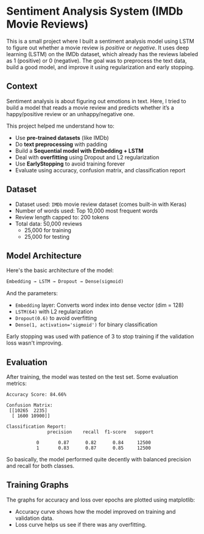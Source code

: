 
# Sentiment Analysis System (IMDb Movie Reviews)

This is a small project where I built a sentiment analysis model using LSTM to figure out whether a movie review is *positive* or *negative*. It uses deep learning (LSTM) on the IMDb dataset, which already has the reviews labeled as 1 (positive) or 0 (negative). The goal was to preprocess the text data, build a good model, and improve it using regularization and early stopping.

## Context

Sentiment analysis is about figuring out emotions in text. Here, I tried to build a model that reads a movie review and predicts whether it’s a happy/positive review or an unhappy/negative one.

This project helped me understand how to:
- Use **pre-trained datasets** (like IMDb)
- Do **text preprocessing** with padding
- Build a **Sequential model with Embedding + LSTM**
- Deal with **overfitting** using Dropout and L2 regularization
- Use **EarlyStopping** to avoid training forever
- Evaluate using accuracy, confusion matrix, and classification report


## Dataset

- Dataset used: `IMDb` movie review dataset (comes built-in with Keras)
- Number of words used: Top 10,000 most frequent words
- Review length capped to: 200 tokens
- Total data: 50,000 reviews
  - 25,000 for training
  - 25,000 for testing


## Model Architecture

Here's the basic architecture of the model:

```python
Embedding → LSTM → Dropout → Dense(sigmoid)
```

And the parameters:
- `Embedding` layer: Converts word index into dense vector (dim = 128)
- `LSTM(64)` with L2 regularization
- `Dropout(0.6)` to avoid overfitting
- `Dense(1, activation='sigmoid')` for binary classification

Early stopping was used with patience of 3 to stop training if the validation loss wasn't improving.

## Evaluation

After training, the model was tested on the test set. Some evaluation metrics:

```text
Accuracy Score: 84.66%

Confusion Matrix:
 [[10265  2235]
  [ 1600 10900]]

Classification Report:
               precision    recall  f1-score   support

           0       0.87      0.82      0.84     12500
           1       0.83      0.87      0.85     12500
```

So basically, the model performed quite decently with balanced precision and recall for both classes.


## Training Graphs

The graphs for accuracy and loss over epochs are plotted using matplotlib:

- Accuracy curve shows how the model improved on training and validation data.
- Loss curve helps us see if there was any overfitting.




